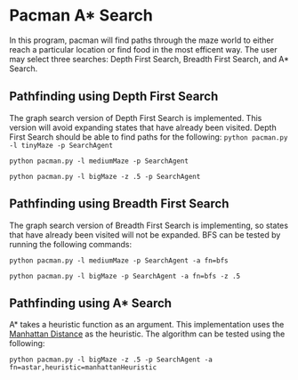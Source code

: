 # Pacman A* Search
In this program, pacman will find paths through the maze world to either reach a particular location or find food in the most efficent way. The user may select three searches: Depth First Search, Breadth First Search, and A* Search.

## Pathfinding using Depth First Search
The graph search version of Depth First Search is implemented. This version will avoid expanding states that have already been visited.
Depth First Search should be able to find paths for the following:
```python pacman.py -l tinyMaze -p SearchAgent```

```python pacman.py -l mediumMaze -p SearchAgent```

```python pacman.py -l bigMaze -z .5 -p SearchAgent```

## Pathfinding using Breadth First Search
The graph search version of Breadth First Search is implementing, so states that have already been visited will not be expanded. BFS can be tested by running the following commands:

```python pacman.py -l mediumMaze -p SearchAgent -a fn=bfs```

```python pacman.py -l bigMaze -p SearchAgent -a fn=bfs -z .5```

## Pathfinding using A* Search
A* takes a heuristic function as an argument. This implementation uses the [Manhattan Distance](https://xlinux.nist.gov/dads/HTML/manhattanDistance.html) as the heuristic. The algorithm can be tested using the following:

```python pacman.py -l bigMaze -z .5 -p SearchAgent -a fn=astar,heuristic=manhattanHeuristic```
